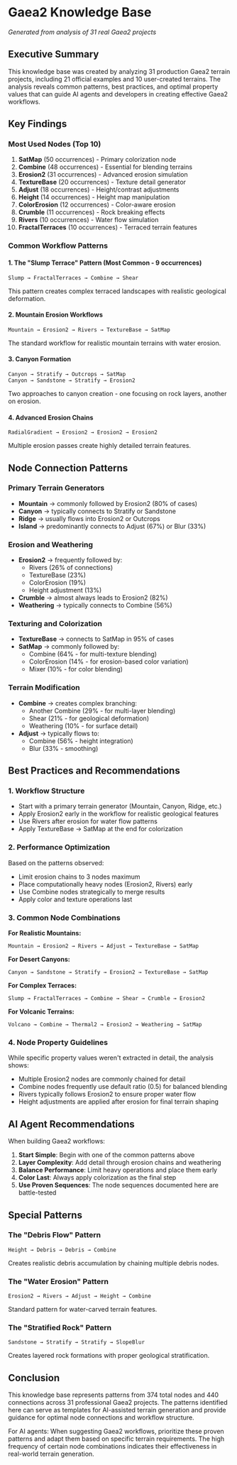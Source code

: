 # Gaea2 Knowledge Base

*Generated from analysis of 31 real Gaea2 projects*

## Executive Summary

This knowledge base was created by analyzing 31 production Gaea2 terrain projects, including 21 official examples and 10 user-created terrains. The analysis reveals common patterns, best practices, and optimal property values that can guide AI agents and developers in creating effective Gaea2 workflows.

## Key Findings

### Most Used Nodes (Top 10)
1. **SatMap** (50 occurrences) - Primary colorization node
2. **Combine** (48 occurrences) - Essential for blending terrains
3. **Erosion2** (31 occurrences) - Advanced erosion simulation
4. **TextureBase** (20 occurrences) - Texture detail generator
5. **Adjust** (18 occurrences) - Height/contrast adjustments
6. **Height** (14 occurrences) - Height map manipulation
7. **ColorErosion** (12 occurrences) - Color-aware erosion
8. **Crumble** (11 occurrences) - Rock breaking effects
9. **Rivers** (10 occurrences) - Water flow simulation
10. **FractalTerraces** (10 occurrences) - Terraced terrain features

### Common Workflow Patterns

#### 1. The "Slump Terrace" Pattern (Most Common - 9 occurrences)
```
Slump → FractalTerraces → Combine → Shear
```
This pattern creates complex terraced landscapes with realistic geological deformation.

#### 2. Mountain Erosion Workflows
```
Mountain → Erosion2 → Rivers → TextureBase → SatMap
```
The standard workflow for realistic mountain terrains with water erosion.

#### 3. Canyon Formation
```
Canyon → Stratify → Outcrops → SatMap
Canyon → Sandstone → Stratify → Erosion2
```
Two approaches to canyon creation - one focusing on rock layers, another on erosion.

#### 4. Advanced Erosion Chains
```
RadialGradient → Erosion2 → Erosion2 → Erosion2
```
Multiple erosion passes create highly detailed terrain features.

## Node Connection Patterns

### Primary Terrain Generators
- **Mountain** → commonly followed by Erosion2 (80% of cases)
- **Canyon** → typically connects to Stratify or Sandstone
- **Ridge** → usually flows into Erosion2 or Outcrops
- **Island** → predominantly connects to Adjust (67%) or Blur (33%)

### Erosion and Weathering
- **Erosion2** → frequently followed by:
  - Rivers (26% of connections)
  - TextureBase (23%)
  - ColorErosion (19%)
  - Height adjustment (13%)
- **Crumble** → almost always leads to Erosion2 (82%)
- **Weathering** → typically connects to Combine (56%)

### Texturing and Colorization
- **TextureBase** → connects to SatMap in 95% of cases
- **SatMap** → commonly followed by:
  - Combine (64% - for multi-texture blending)
  - ColorErosion (14% - for erosion-based color variation)
  - Mixer (10% - for color blending)

### Terrain Modification
- **Combine** → creates complex branching:
  - Another Combine (29% - for multi-layer blending)
  - Shear (21% - for geological deformation)
  - Weathering (10% - for surface detail)
- **Adjust** → typically flows to:
  - Combine (56% - height integration)
  - Blur (33% - smoothing)

## Best Practices and Recommendations

### 1. Workflow Structure
- Start with a primary terrain generator (Mountain, Canyon, Ridge, etc.)
- Apply Erosion2 early in the workflow for realistic geological features
- Use Rivers after erosion for water flow patterns
- Apply TextureBase → SatMap at the end for colorization

### 2. Performance Optimization
Based on the patterns observed:
- Limit erosion chains to 3 nodes maximum
- Place computationally heavy nodes (Erosion2, Rivers) early
- Use Combine nodes strategically to merge results
- Apply color and texture operations last

### 3. Common Node Combinations
**For Realistic Mountains:**
```
Mountain → Erosion2 → Rivers → Adjust → TextureBase → SatMap
```

**For Desert Canyons:**
```
Canyon → Sandstone → Stratify → Erosion2 → TextureBase → SatMap
```

**For Complex Terraces:**
```
Slump → FractalTerraces → Combine → Shear → Crumble → Erosion2
```

**For Volcanic Terrains:**
```
Volcano → Combine → Thermal2 → Erosion2 → Weathering → SatMap
```

### 4. Node Property Guidelines

While specific property values weren't extracted in detail, the analysis shows:
- Multiple Erosion2 nodes are commonly chained for detail
- Combine nodes frequently use default ratio (0.5) for balanced blending
- Rivers typically follows Erosion2 to ensure proper water flow
- Height adjustments are applied after erosion for final terrain shaping

## AI Agent Recommendations

When building Gaea2 workflows:

1. **Start Simple**: Begin with one of the common patterns above
2. **Layer Complexity**: Add detail through erosion chains and weathering
3. **Balance Performance**: Limit heavy operations and place them early
4. **Color Last**: Always apply colorization as the final step
5. **Use Proven Sequences**: The node sequences documented here are battle-tested

## Special Patterns

### The "Debris Flow" Pattern
```
Height → Debris → Debris → Combine
```
Creates realistic debris accumulation by chaining multiple debris nodes.

### The "Water Erosion" Pattern
```
Erosion2 → Rivers → Adjust → Height → Combine
```
Standard pattern for water-carved terrain features.

### The "Stratified Rock" Pattern
```
Sandstone → Stratify → Stratify → SlopeBlur
```
Creates layered rock formations with proper geological stratification.

## Conclusion

This knowledge base represents patterns from 374 total nodes and 440 connections across 31 professional Gaea2 projects. The patterns identified here can serve as templates for AI-assisted terrain generation and provide guidance for optimal node connections and workflow structure.

For AI agents: When suggesting Gaea2 workflows, prioritize these proven patterns and adapt them based on specific terrain requirements. The high frequency of certain node combinations indicates their effectiveness in real-world terrain generation.
